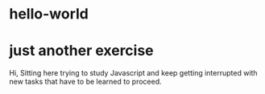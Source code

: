 # hello-world
just another exercise
================================

Hi,
Sitting here trying to study Javascript and keep getting interrupted with new tasks that have to be learned to proceed.
